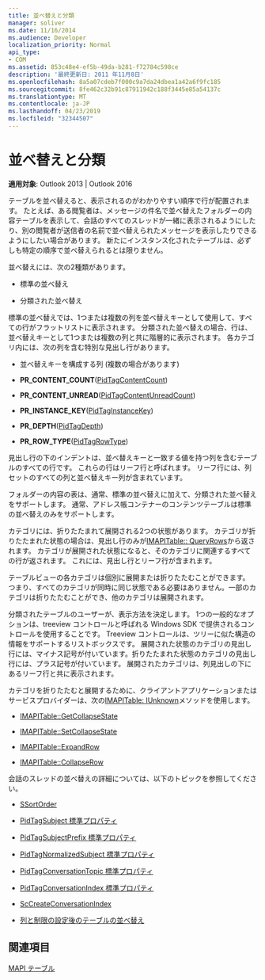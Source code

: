 ```yaml
---
title: 並べ替えと分類
manager: soliver
ms.date: 11/16/2014
ms.audience: Developer
localization_priority: Normal
api_type:
- COM
ms.assetid: 853c48e4-ef5b-49da-b281-f72784c598ce
description: '最終更新日: 2011 年11月8日'
ms.openlocfilehash: 8a5a07cdeb7f000c9a7da24dbea1a42a6f9fc185
ms.sourcegitcommit: 8fe462c32b91c87911942c188f3445e85a54137c
ms.translationtype: MT
ms.contentlocale: ja-JP
ms.lasthandoff: 04/23/2019
ms.locfileid: "32344507"
---
```

# <a name="sorting-and-categorization"></a>並べ替えと分類

 
  
**適用対象**: Outlook 2013 | Outlook 2016 
  
テーブルを並べ替えると、表示されるのがわかりやすい順序で行が配置されます。 たとえば、ある閲覧者は、メッセージの件名で並べ替えたフォルダーの内容テーブルを表示して、会話のすべてのスレッドが一緒に表示されるようにしたり、別の閲覧者が送信者の名前で並べ替えられたメッセージを表示したりできるようにしたい場合があります。 新たにインスタンス化されたテーブルは、必ずしも特定の順序で並べ替えられるとは限りません。 
  
並べ替えには、次の2種類があります。
  
- 標準の並べ替え
    
- 分類された並べ替え 
    
標準の並べ替えでは、1つまたは複数の列を並べ替えキーとして使用して、すべての行がフラットリストに表示されます。 分類された並べ替えの場合、行は、並べ替えキーとして1つまたは複数の列と共に階層的に表示されます。 各カテゴリ内には、次の列を含む特別な見出し行があります。
  
- 並べ替えキーを構成する列 (複数の場合があります)
    
- **PR_CONTENT_COUNT**([PidTagContentCount](pidtagcontentcount-canonical-property.md))
    
- **PR_CONTENT_UNREAD**([PidTagContentUnreadCount](pidtagcontentunreadcount-canonical-property.md))
    
- **PR_INSTANCE_KEY**([PidTagInstanceKey](pidtaginstancekey-canonical-property.md))
    
- **PR_DEPTH**([PidTagDepth](pidtagdepth-canonical-property.md))
    
- **PR_ROW_TYPE**([PidTagRowType](pidtagrowtype-canonical-property.md)) 
    
見出し行の下のインデントは、並べ替えキーと一致する値を持つ列を含むテーブルのすべての行です。 これらの行はリーフ行と呼ばれます。 リーフ行には、列セットのすべての列と並べ替えキー列が含まれています。 
  
フォルダーの内容の表は、通常、標準の並べ替えに加えて、分類された並べ替えをサポートします。 通常、アドレス帳コンテナーのコンテンツテーブルは標準の並べ替えのみをサポートします。 
  
カテゴリには、折りたたまれて展開される2つの状態があります。 カテゴリが折りたたまれた状態の場合は、見出し行のみが[IMAPITable:: QueryRows](imapitable-queryrows.md)から返されます。 カテゴリが展開された状態になると、そのカテゴリに関連するすべての行が返されます。 これには、見出し行とリーフ行が含まれます。 
  
テーブルビューの各カテゴリは個別に展開または折りたたむことができます。 つまり、すべてのカテゴリが同時に同じ状態である必要はありません。一部のカテゴリは折りたたむことができ、他のカテゴリは展開されます。 
  
分類されたテーブルのユーザーが、表示方法を決定します。 1つの一般的なオプションは、treeview コントロールと呼ばれる Windows SDK で提供されるコントロールを使用することです。 Treeview コントロールは、ツリーに似た構造の情報をサポートするリストボックスです。 展開された状態のカテゴリの見出し行には、マイナス記号が付いています。折りたたまれた状態のカテゴリの見出し行には、プラス記号が付いています。 展開されたカテゴリは、列見出しの下にあるリーフ行と共に表示されます。 
  
カテゴリを折りたたむと展開するために、クライアントアプリケーションまたはサービスプロバイダーは、次の[IMAPITable: IUnknown](imapitableiunknown.md)メソッドを使用します。 
  
- [IMAPITable::GetCollapseState](imapitable-getcollapsestate.md)
    
- [IMAPITable::SetCollapseState](imapitable-setcollapsestate.md)
    
- [IMAPITable::ExpandRow](imapitable-expandrow.md)
    
- [IMAPITable::CollapseRow](imapitable-collapserow.md)
    
会話のスレッドの並べ替えの詳細については、以下のトピックを参照してください。
  
- [SSortOrder](ssortorder.md)
    
- [PidTagSubject 標準プロパティ](pidtagsubject-canonical-property.md)
    
- [PidTagSubjectPrefix 標準プロパティ](pidtagsubjectprefix-canonical-property.md)
    
- [PidTagNormalizedSubject 標準プロパティ](pidtagnormalizedsubject-canonical-property.md)
    
- [PidTagConversationTopic 標準プロパティ](pidtagconversationtopic-canonical-property.md)
    
- [PidTagConversationIndex 標準プロパティ](pidtagconversationindex-canonical-property.md)
    
- [ScCreateConversationIndex](sccreateconversationindex.md)
    
- [列と制限の設定後のテーブルの並べ替え](sorting-tables-after-setting-columns-and-restrictions.md)
    
## <a name="see-also"></a>関連項目



[MAPI テーブル](mapi-tables.md)

